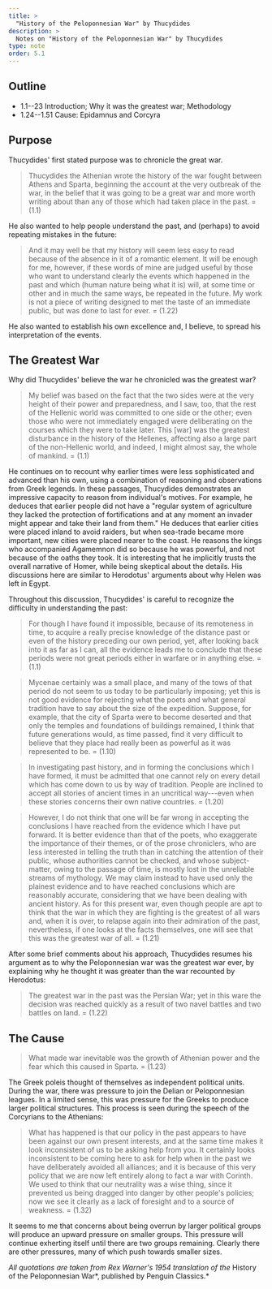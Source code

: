 ```yaml
---
title: >
  "History of the Peloponnesian War" by Thucydides
description: >
  Notes on "History of the Peloponnesian War" by Thucydides
type: note
order: 5.1
---
```


## Outline

- 1.1--23 Introduction; Why it was the greatest war; Methodology
- 1.24--1.51 Cause: Epidamnus and Corcyra

## Purpose

Thucydides' first stated purpose was to chronicle the great war.

> Thucydides the Athenian wrote the history of the war fought between Athens and Sparta, beginning the account at the very outbreak of the war, in the belief that it was going to be a great war and more worth writing about than any of those which had taken place in the past.
> = (1.1)

He also wanted to help people understand the past, and (perhaps) to avoid repeating mistakes in the future:

> And it may well be that my history will seem less easy to read because of the absence in it of a romantic element.  It will be enough for me, however, if these words of mine are judged useful by those who want to understand clearly the events which happened in the past and which (human nature being what it is) will, at some time or other and in much the same ways, be repeated in the future.  My work is not a piece of writing designed to met the taste of an immediate public, but was done to last for ever.
> = (1.22)

He also wanted to establish his own excellence and, I believe, to spread his interpretation of the events.

## The Greatest War

Why did Thucydides' believe the war he chronicled was the greatest war?

> My belief was based on the fact that the two sides were at the very height of their power and preparedness, and I saw, too, that the rest of the Hellenic world was committed to one side or the other; even those who were not immediately engaged were deliberating on the courses which they were to take later. This [war] was the greatest disturbance in the history of the Hellenes, affecting also a large part of the non-Hellenic world, and indeed, I might almost say, the whole of mankind.
> = (1.1)

He continues on to recount why earlier times were less sophisticated and advanced than his own, using a combination of reasoning and observations from Greek legends.  In these passages, Thucydides demonstrates an impressive capacity to reason from individual's motives.  For example, he deduces that earlier people did not have a "regular system of agriculture they lacked the protection of fortifications and at any moment an invader might appear and take their land from them."  He deduces that earlier cities were placed inland to avoid raiders, but when sea-trade became more important, new cities were placed nearer to the coast.  He reasons the kings who accompanied Agamemnon did so because he was powerful, and not because of the oaths they took.  It is interesting that he implicitly trusts the overall narrative of Homer, while being skeptical about the details.  His discussions here are similar to Herodotus' arguments about why Helen was left in Egypt.

Throughout this discussion, Thucydides' is careful to recognize the difficulty in understanding the past:

> For though I have found it impossible, because of its remoteness in time, to acquire a really precise knowledge of the distance past or even of the history preceding our own period, yet, after looking back into it as far as I can, all the evidence leads me to conclude that these periods were not great periods either in warfare or in anything else.
> = (1.1)

> Mycenae certainly was a small place, and many of the tows of that period do not seem to us today to be particularly imposing; yet this is not good evidence for rejecting what the poets and what general tradition have to say about the size of the expedition.  Suppose, for example, that the city of Sparta were to become deserted and that only the temples and foundations of buildings remained, I think that future generations would, as time passed, find it very difficult to believe that they place had really been as powerful as it was represented to be.
> = (1.10)

> In investigating past history, and in forming the conclusions which I have formed, it must be admitted that one cannot rely on every detail which has come down to us by way of tradition.  People are inclined to accept all stories of ancient times in an uncritical way---even when these stories concerns their own native countries.
> = (1.20)

> However, I do not think that one will be far wrong in accepting the conclusions I have reached from the evidence which I have put forward.  It is better evidence than that of the poets, who exaggerate the importance of their themes, or of the prose chroniclers, who are less interested in telling the truth than in catching the attention of their public, whose authorities cannot be checked, and whose subject-matter, owing to the passage of time, is mostly lost in the unreliable streams of mythology.  We may claim instead to have used only the plainest evidence and to have reached conclusions which are reasonably accurate, considering that we have been dealing with ancient history.  As for this present war, even though people are apt to think that the war in which they are fighting is the greatest of all wars and, when it is over, to relapse again into their admiration of the past, nevertheless, if one looks at the facts themselves, one will see that this was the greatest war of all.
> = (1.21)

After some brief comments about his approach, Thucydides resumes his argument as to why the Peloponnesian war was the greatest war ever, by explaining why he thought it was greater than the war recounted by Herodotus:

> The greatest war in the past was the Persian War; yet in this ware the decision was reached quickly as a result of two navel battles and two battles on land.
> = (1.22)

## The Cause

> What made war inevitable was the growth of Athenian power and the fear which this caused in Sparta.
> = (1.23)

The Greek poleis thought of themselves as independent political units.  During the war, there was pressure to join the Delian or Peloponnesian leagues.  In a limited sense, this was pressure for the Greeks to produce larger political structures.  This process is seen during the speech of the Corcyrians to the Athenians:

> What has happened is that our policy in the past appears to have been against our own present interests, and at the same time makes it look inconsistent of us to be asking help from you.  It certainly looks inconsistent to be coming here to ask for help when in the past we have deliberately avoided all alliances; and it is because of this very policy that we are now left entirely along to fact a war with Corinth.  We used to think that our neutrality was a wise thing, since it prevented us being dragged into danger by other people's policies; now we see it clearly as a lack of foresight and to a source of weakness.
> = (1.32)

It seems to me that concerns about being overrun by larger political groups will produce an upward pressure on smaller groups.  This pressure will continue exherting itself until there are two groups remaining.  Clearly there are other pressures, many of which push towards smaller sizes.

*All quotations are taken from Rex Warner's 1954 translation of the* History of the Peloponnesian War*, published by Penguin Classics.*

